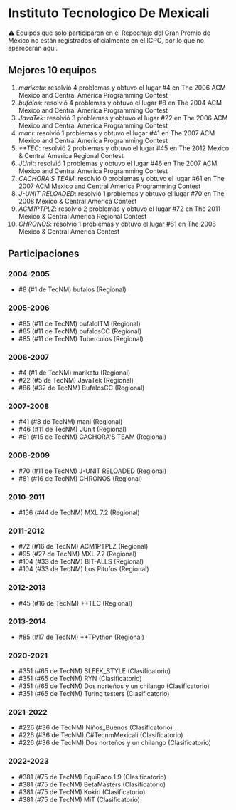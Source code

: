 # Instituto Tecnologico De Mexicali

:warning: Equipos que solo participaron en el Repechaje del Gran Premio de México no están registrados oficialmente en el ICPC, por lo que no aparecerán aquí.

## Mejores 10 equipos

1. _marikatu_: resolvió 4 problemas y obtuvo el lugar #4 en The 2006 ACM Mexico and Central America Programming Contest
1. _bufalos_: resolvió 4 problemas y obtuvo el lugar #8 en The 2004 ACM Mexico and Central America Programming Contest
1. _JavaTek_: resolvió 3 problemas y obtuvo el lugar #22 en The 2006 ACM Mexico and Central America Programming Contest
1. _mani_: resolvió 1 problemas y obtuvo el lugar #41 en The 2007 ACM Mexico and Central America Programming Contest
1. _++TEC_: resolvió 2 problemas y obtuvo el lugar #45 en The 2012 Mexico & Central America Regional Contest
1. _JUnit_: resolvió 1 problemas y obtuvo el lugar #46 en The 2007 ACM Mexico and Central America Programming Contest
1. _CACHORA'S TEAM_: resolvió 0 problemas y obtuvo el lugar #61 en The 2007 ACM Mexico and Central America Programming Contest
1. _J-UNIT RELOADED_: resolvió 1 problemas y obtuvo el lugar #70 en The 2008 Mexico & Central America Contest
1. _ACM1PTPLZ_: resolvió 2 problemas y obtuvo el lugar #72 en The 2011 Mexico & Central America Regional Contest
1. _CHRONOS_: resolvió 1 problemas y obtuvo el lugar #81 en The 2008 Mexico & Central America Contest

## Participaciones

### 2004-2005

- #8 (#1 de TecNM) bufalos (Regional)

### 2005-2006

- #85 (#11 de TecNM) bufaloITM (Regional)
- #85 (#11 de TecNM) bufalosCC (Regional)
- #85 (#11 de TecNM) Tuberculos (Regional)

### 2006-2007

- #4 (#1 de TecNM) marikatu (Regional)
- #22 (#5 de TecNM) JavaTek (Regional)
- #86 (#32 de TecNM) BufalosCC (Regional)

### 2007-2008

- #41 (#8 de TecNM) mani (Regional)
- #46 (#11 de TecNM) JUnit (Regional)
- #61 (#15 de TecNM) CACHORA'S TEAM (Regional)

### 2008-2009

- #70 (#11 de TecNM) J-UNIT RELOADED (Regional)
- #81 (#16 de TecNM) CHRONOS (Regional)

### 2010-2011

- #156 (#44 de TecNM) MXL 7.2 (Regional)

### 2011-2012

- #72 (#16 de TecNM) ACM1PTPLZ (Regional)
- #95 (#27 de TecNM) MXL 7.2 (Regional)
- #104 (#33 de TecNM) BIT-ALLS (Regional)
- #104 (#33 de TecNM) Los Pitufos (Regional)

### 2012-2013

- #45 (#16 de TecNM) ++TEC (Regional)

### 2013-2014

- #85 (#17 de TecNM) ++TPython (Regional)

### 2020-2021

- #351 (#65 de TecNM) SLEEK_STYLE (Clasificatorio)
- #351 (#65 de TecNM) RYN (Clasificatorio)
- #351 (#65 de TecNM) Dos norteños y un chilango (Clasificatorio)
- #351 (#65 de TecNM) Turing testers (Clasificatorio)

### 2021-2022

- #226 (#36 de TecNM) Niños_Buenos (Clasificatorio)
- #226 (#36 de TecNM) C#TecnmMexicali (Clasificatorio)
- #226 (#36 de TecNM) Dos norteños y un chilango (Clasificatorio)

### 2022-2023

- #381 (#75 de TecNM) EquiPaco 1.9 (Clasificatorio)
- #381 (#75 de TecNM) BetaMasters (Clasificatorio)
- #381 (#75 de TecNM) Kokiri (Clasificatorio)
- #381 (#75 de TecNM) MiT (Clasificatorio)



